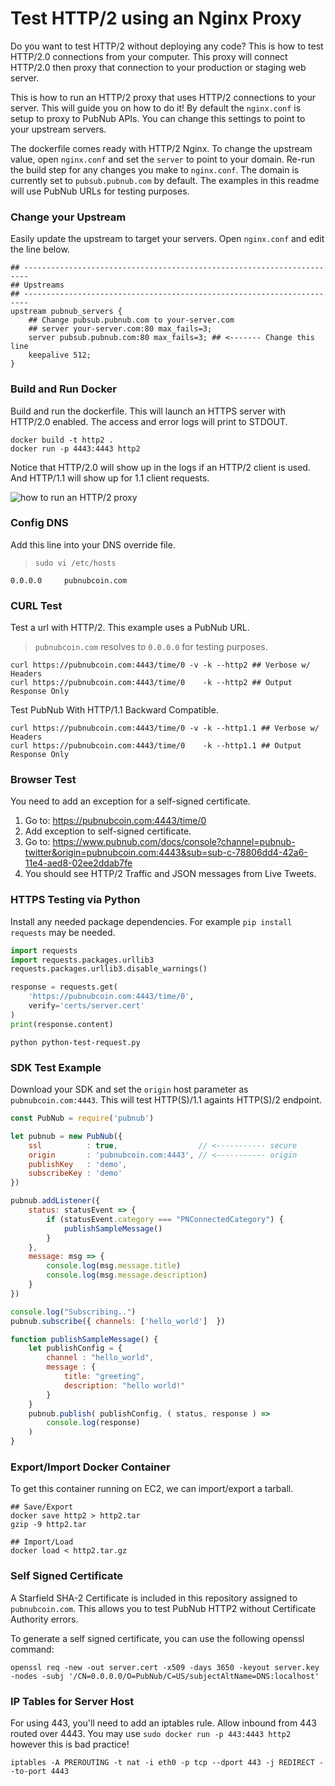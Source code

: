 # Test HTTP/2 using an Nginx Proxy

Do you want to test HTTP/2 without deploying any code?
This is how to test HTTP/2.0 connections from your computer.
This proxy will connect HTTP/2.0 then proxy that connection
to your production or staging web server.

This is how to run an HTTP/2 proxy that uses HTTP/2 connections to your server.
This will guide you on how to do it!
By default the `nginx.conf` is setup to proxy to PubNub APIs.
You can change this settings to point to your upstream servers.

The dockerfile comes ready with HTTP/2 Nginx.
To change the upstream value, open `nginx.conf` and set the `server`
to point to your domain.
Re-run the build step for any changes you make to `nginx.conf`.
The domain is currently set to `pubsub.pubnub.com` by default.
The examples in this readme will use PubNub URLs for testing purposes.

### Change your Upstream

Easily update the upstream to target your servers.
Open `nginx.conf` and edit the line below.

```nginx
## -----------------------------------------------------------------------
## Upstreams
## -----------------------------------------------------------------------
upstream pubnub_servers {
    ## Change pubsub.pubnub.com to your-server.com
    ## server your-server.com:80 max_fails=3;
    server pubsub.pubnub.com:80 max_fails=3; ## <------- Change this line
    keepalive 512;
}
```

### Build and Run Docker

Build and run the dockerfile.
This will launch an HTTPS server with HTTP/2.0 enabled.
The access and error logs will print to STDOUT.

```shell
docker build -t http2 .
docker run -p 4443:4443 http2
```

Notice that HTTP/2.0 will show up in the logs if an HTTP/2 client is used.
And HTTP/1.1 will show up for 1.1 client requests.

![how to run an HTTP/2 proxy](https://i.imgur.com/Y20dm7M.png)

### Config DNS

Add this line into your DNS override file.

> `sudo vi /etc/hosts`

```
0.0.0.0     pubnubcoin.com
```

### CURL Test

Test a url with HTTP/2.
This example uses a PubNub URL.

> `pubnubcoin.com` resolves to `0.0.0.0` for testing purposes.

```shell
curl https://pubnubcoin.com:4443/time/0 -v -k --http2 ## Verbose w/ Headers
curl https://pubnubcoin.com:4443/time/0    -k --http2 ## Output Response Only
```

Test PubNub With HTTP/1.1 Backward Compatible.

```shell
curl https://pubnubcoin.com:4443/time/0 -v -k --http1.1 ## Verbose w/ Headers
curl https://pubnubcoin.com:4443/time/0    -k --http1.1 ## Output Response Only
```

### Browser Test

You need to add an exception for a self-signed certificate.

 1. Go to: https://pubnubcoin.com:4443/time/0
 2. Add exception to self-signed certificate.
 3. Go to: https://www.pubnub.com/docs/console?channel=pubnub-twitter&origin=pubnubcoin.com:4443&sub=sub-c-78806dd4-42a6-11e4-aed8-02ee2ddab7fe
 4. You should see HTTP/2 Traffic and JSON messages from Live Tweets.

### HTTPS Testing via Python

Install any needed package dependencies.
For example `pip install requests` may be needed.

```python
import requests
import requests.packages.urllib3
requests.packages.urllib3.disable_warnings()

response = requests.get(
    'https://pubnubcoin.com:4443/time/0',
    verify='certs/server.cert'
)
print(response.content)
```

```shell
python python-test-request.py
```

### SDK Test Example

Download your SDK and set the `origin` host parameter as `pubnubcoin.com:4443`.
This will test HTTP(S)/1.1 againts HTTP(S)/2 endpoint.

```javascript
const PubNub = require('pubnub')

let pubnub = new PubNub({
    ssl          : true,                  // <----------- secure
    origin       : 'pubnubcoin.com:4443', // <----------- origin
    publishKey   : 'demo',
    subscribeKey : 'demo'
})

pubnub.addListener({
    status: statusEvent => {
        if (statusEvent.category === "PNConnectedCategory") {
            publishSampleMessage()
        }
    },
    message: msg => {
        console.log(msg.message.title)
        console.log(msg.message.description)
    }
})      

console.log("Subscribing..")
pubnub.subscribe({ channels: ['hello_world']  })

function publishSampleMessage() {
    let publishConfig = {
        channel : "hello_world",
        message : {
            title: "greeting",
            description: "hello world!"
        }
    }
    pubnub.publish( publishConfig, ( status, response ) =>
        console.log(response)
    )
}
```

### Export/Import Docker Container

To get this container running on EC2, we can import/export a tarball.

```shell
## Save/Export
docker save http2 > http2.tar
gzip -9 http2.tar

## Import/Load
docker load < http2.tar.gz
```

### Self Signed Certificate

A Starfield SHA-2 Certificate is included in this repository
assigned to `pubnubcoin.com`.
This allows you to test PubNub HTTP2 without
Certificate Authority errors.

To generate a self signed certificate, you can use the following openssl command:

```shell
openssl req -new -out server.cert -x509 -days 3650 -keyout server.key -nodes -subj '/CN=0.0.0.0/O=PubNub/C=US/subjectAltName=DNS:localhost'
```

### IP Tables for Server Host

For using 443, you'll need to add an iptables rule.
Allow inbound from 443 routed over 4443.
You may use `sudo docker run -p 443:4443 http2` however this is bad practice!

```shell
iptables -A PREROUTING -t nat -i eth0 -p tcp --dport 443 -j REDIRECT --to-port 4443
```
